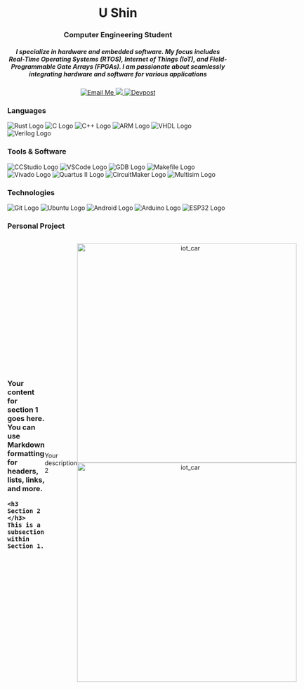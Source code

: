 <h1 align="center"> </h1>
<h1 align="center"> U Shin </h1>
<h3 align="center"> Computer Engineering Student </h3>

<h5 align="center">  I specialize in hardware and embedded software. My focus includes Real-Time Operating Systems (RTOS), Internet of Things (IoT), and Field-Programmable Gate Arrays (FPGAs). I am passionate about seamlessly integrating hardware and software for various applications </h5>

<p align="center">
  <a href="mailto:ushin@buffalo.edu" style="margin: 0">
    <img src="https://img.shields.io/badge/Email%20Me-blue?style=for-the-badge&logo=gmail" alt="Email Me">
  </a>

  <a href="https://www.linkedin.com/in/u-shin" rel="nofollow" style="margin: 0">
    <img src="https://img.shields.io/badge/LinkedIn-0077B5?style=for-the-badge&logo=linkedin&logoColor=white">
  </a>

  <a href="https://devpost.com/ushin404?ref_content=user-portfolio&ref_feature=portfolio&ref_medium=global-nav" style="margin: 0">
    <img src="https://img.shields.io/badge/Devpost-blue?style=for-the-badge&logo=devpost" alt="Devpost">
  </a>
</p>

### Languages
![Rust Logo](https://img.shields.io/badge/Rust-000000?style=for-the-badge&logo=rust&logoColor=white)
![C Logo](https://img.shields.io/badge/C-00599C?style=for-the-badge&logo=c&logoColor=white)
![C++ Logo](https://img.shields.io/badge/C++-00599C?style=for-the-badge&logo=c%2B%2B&logoColor=white)
![ARM Logo](https://img.shields.io/badge/ARM-00979D?style=for-the-badge&logo=arm&logoColor=white)
![VHDL Logo](https://img.shields.io/badge/VHDL-543978?style=for-the-badge&logo=vhdl&logoColor=white)
![Verilog Logo](https://img.shields.io/badge/Verilog-0052CC?style=for-the-badge&logo=verilog&logoColor=white)

### Tools & Software
![CCStudio Logo](https://img.shields.io/badge/CCStudio-0078D4?style=for-the-badge&logo=ti&logoColor=white)
![VSCode Logo](https://img.shields.io/badge/VSCode-007ACC?style=for-the-badge&logo=visual-studio-code&logoColor=white)
![GDB Logo](https://img.shields.io/badge/GDB-F05032?style=for-the-badge&logo=gdb&logoColor=white)
![Makefile Logo](https://img.shields.io/badge/Makefile-000000?style=for-the-badge&logo=gnu-make&logoColor=white)
![Vivado Logo](https://img.shields.io/badge/Vivado-AC4144?style=for-the-badge&logo=xilinx&logoColor=white)
![Quartus II Logo](https://img.shields.io/badge/Quartus%20II-0081CD?style=for-the-badge&logo=altera&logoColor=white)
![CircuitMaker Logo](https://img.shields.io/badge/CircuitMaker-0043CE?style=for-the-badge&logo=altium&logoColor=white)
![Multisim Logo](https://img.shields.io/badge/Multisim-FF6600?style=for-the-badge&logo=national-instruments&logoColor=white)

### Technologies
![Git Logo](https://img.shields.io/badge/Git-F05032?style=for-the-badge&logo=git&logoColor=white)
![Ubuntu Logo](https://img.shields.io/badge/Ubuntu-E95420?style=for-the-badge&logo=ubuntu&logoColor=white)
![Android Logo](https://img.shields.io/badge/Android-3DDC84?style=for-the-badge&logo=android&logoColor=white)
![Arduino Logo](https://img.shields.io/badge/Arduino-00979D?style=for-the-badge&logo=arduino&logoColor=white)
![ESP32 Logo](https://img.shields.io/badge/ESP32-000000?style=for-the-badge&logo=esp32&logoColor=white)


### Personal Project

<div style="display: flex; align-items: center;">
  <div style="flex: 1;">
    <h3 Section 1 </h3>
    Your content for section 1 goes here. You can use Markdown formatting for headers, lists, links, and more.

    <h3 Section 2 </h3>
    This is a subsection within Section 1.
  </div>

  <div style="flex: 1;">
    Your description 2
  </div>

  <div style="flex: 1; text-align: center;">
    <!-- Pictures goes here -->
    <!--<img src=" alt="GitHub Logo"> -->
    <p align="center">
      <img src="https://github.com/ushin-cse/ushin-cse.github.io/assets/55006699/29d98a4a-fda4-4851-91d7-4c27af35682d" alt="iot_car" width="500">
      <img src="https://github.com/ushin-cse/ushin-cse.github.io/assets/55006699/0d615888-05a3-4e32-887d-4290270ac935" alt="iot_car" width="500">
    </p>
  </div>
</div>
